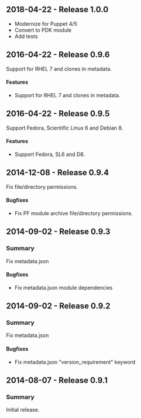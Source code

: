 ## 2018-04-22 - Release 1.0.0

- Modernize for Puppet 4/5
- Convert to PDK module
- Add tests

## 2016-04-22 - Release 0.9.6

Support for RHEL 7 and clones in metadata.

#### Features

- Support for RHEL 7 and clones in metadata.

## 2016-04-22 - Release 0.9.5

Support Fedora, Scientific Linux 6 and Debian 8.

#### Features

- Support Fedora, SL6 and D8.

## 2014-12-08 - Release 0.9.4

Fix file/directory permissions.

#### Bugfixes

- Fix PF module archive file/directory permissions.

## 2014-09-02 - Release 0.9.3

### Summary

Fix metadata.json

#### Bugfixes

- Fix metadata.json module dependencies

## 2014-09-02 - Release 0.9.2

### Summary

Fix metadata.json

#### Bugfixes

- Fix metadata.json "version_requirement" keyword

## 2014-08-07 - Release 0.9.1

### Summary

Initial release.
